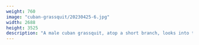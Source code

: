 ```yaml
---
weight: 760
image: "cuban-grassquit/20230425-6.jpg"
width: 2688
height: 3525
description: "A male cuban grassquit, atop a short branch, looks into the camera<br/>f/6.3, 1/640, 300.0 mm, iso400"
---
```

